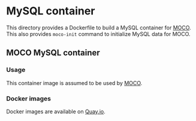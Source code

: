 # MySQL container

This directory provides a Dockerfile to build a MySQL container for [MOCO](https://github.com/cybozu-go/moco).
This also provides `moco-init` command to initialize MySQL data for MOCO.

## MOCO MySQL container

### Usage

This container image is assumed to be used by [MOCO](https://github.com/cybozu-go/moco).

### Docker images

Docker images are available on [Quay.io](https://quay.io/repository/cybozu/mysql).
